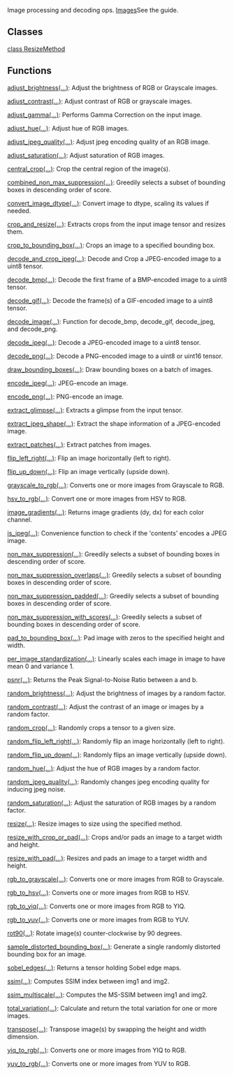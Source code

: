
Image processing and decoding ops.
[Images](https://tensorflow.org/api_guides/python/image)See the  guide.

## Classes
[class ResizeMethod](https://www.tensorflow.org/api_docs/python/tf/image/ResizeMethod)

## Functions
[adjust_brightness(...)](https://www.tensorflow.org/api_docs/python/tf/image/adjust_brightness): Adjust the brightness of RGB or Grayscale images.

[adjust_contrast(...)](https://www.tensorflow.org/api_docs/python/tf/image/adjust_contrast): Adjust contrast of RGB or grayscale images.

[adjust_gamma(...)](https://www.tensorflow.org/api_docs/python/tf/image/adjust_gamma): Performs Gamma Correction on the input image.

[adjust_hue(...)](https://www.tensorflow.org/api_docs/python/tf/image/adjust_hue): Adjust hue of RGB images.

[adjust_jpeg_quality(...)](https://www.tensorflow.org/api_docs/python/tf/image/adjust_jpeg_quality): Adjust jpeg encoding quality of an RGB image.

[adjust_saturation(...)](https://www.tensorflow.org/api_docs/python/tf/image/adjust_saturation): Adjust saturation of RGB images.

[central_crop(...)](https://www.tensorflow.org/api_docs/python/tf/image/central_crop): Crop the central region of the image(s).

[combined_non_max_suppression(...)](https://www.tensorflow.org/api_docs/python/tf/image/combined_non_max_suppression): Greedily selects a subset of bounding boxes in descending order of score.

[convert_image_dtype(...)](https://www.tensorflow.org/api_docs/python/tf/image/convert_image_dtype): Convert image to dtype, scaling its values if needed.

[crop_and_resize(...)](https://www.tensorflow.org/api_docs/python/tf/image/crop_and_resize): Extracts crops from the input image tensor and resizes them.

[crop_to_bounding_box(...)](https://www.tensorflow.org/api_docs/python/tf/image/crop_to_bounding_box): Crops an image to a specified bounding box.

[decode_and_crop_jpeg(...)](https://www.tensorflow.org/api_docs/python/tf/io/decode_and_crop_jpeg): Decode and Crop a JPEG-encoded image to a uint8 tensor.

[decode_bmp(...)](https://www.tensorflow.org/api_docs/python/tf/io/decode_bmp): Decode the first frame of a BMP-encoded image to a uint8 tensor.

[decode_gif(...)](https://www.tensorflow.org/api_docs/python/tf/io/decode_gif): Decode the frame(s) of a GIF-encoded image to a uint8 tensor.

[decode_image(...)](https://www.tensorflow.org/api_docs/python/tf/io/decode_image): Function for decode_bmp, decode_gif, decode_jpeg, and decode_png.

[decode_jpeg(...)](https://www.tensorflow.org/api_docs/python/tf/io/decode_jpeg): Decode a JPEG-encoded image to a uint8 tensor.

[decode_png(...)](https://www.tensorflow.org/api_docs/python/tf/io/decode_png): Decode a PNG-encoded image to a uint8 or uint16 tensor.

[draw_bounding_boxes(...)](https://www.tensorflow.org/api_docs/python/tf/image/draw_bounding_boxes): Draw bounding boxes on a batch of images.

[encode_jpeg(...)](https://www.tensorflow.org/api_docs/python/tf/io/encode_jpeg): JPEG-encode an image.

[encode_png(...)](https://www.tensorflow.org/api_docs/python/tf/image/encode_png): PNG-encode an image.

[extract_glimpse(...)](https://www.tensorflow.org/api_docs/python/tf/image/extract_glimpse): Extracts a glimpse from the input tensor.

[extract_jpeg_shape(...)](https://www.tensorflow.org/api_docs/python/tf/io/extract_jpeg_shape): Extract the shape information of a JPEG-encoded image.

[extract_patches(...)](https://www.tensorflow.org/api_docs/python/tf/image/extract_patches): Extract patches from images.

[flip_left_right(...)](https://www.tensorflow.org/api_docs/python/tf/image/flip_left_right): Flip an image horizontally (left to right).

[flip_up_down(...)](https://www.tensorflow.org/api_docs/python/tf/image/flip_up_down): Flip an image vertically (upside down).

[grayscale_to_rgb(...)](https://www.tensorflow.org/api_docs/python/tf/image/grayscale_to_rgb): Converts one or more images from Grayscale to RGB.

[hsv_to_rgb(...)](https://www.tensorflow.org/api_docs/python/tf/image/hsv_to_rgb): Convert one or more images from HSV to RGB.

[image_gradients(...)](https://www.tensorflow.org/api_docs/python/tf/image/image_gradients): Returns image gradients (dy, dx) for each color channel.

[is_jpeg(...)](https://www.tensorflow.org/api_docs/python/tf/io/is_jpeg): Convenience function to check if the 'contents' encodes a JPEG image.

[non_max_suppression(...)](https://www.tensorflow.org/api_docs/python/tf/image/non_max_suppression): Greedily selects a subset of bounding boxes in descending order of score.

[non_max_suppression_overlaps(...)](https://www.tensorflow.org/api_docs/python/tf/image/non_max_suppression_overlaps): Greedily selects a subset of bounding boxes in descending order of score.

[non_max_suppression_padded(...)](https://www.tensorflow.org/api_docs/python/tf/image/non_max_suppression_padded): Greedily selects a subset of bounding boxes in descending order of score.

[non_max_suppression_with_scores(...)](https://www.tensorflow.org/api_docs/python/tf/image/non_max_suppression_with_scores): Greedily selects a subset of bounding boxes in descending order of score.

[pad_to_bounding_box(...)](https://www.tensorflow.org/api_docs/python/tf/image/pad_to_bounding_box): Pad image with zeros to the specified height and width.

[per_image_standardization(...)](https://www.tensorflow.org/api_docs/python/tf/image/per_image_standardization): Linearly scales each image in image to have mean 0 and variance 1.

[psnr(...)](https://www.tensorflow.org/api_docs/python/tf/image/psnr): Returns the Peak Signal-to-Noise Ratio between a and b.

[random_brightness(...)](https://www.tensorflow.org/api_docs/python/tf/image/random_brightness): Adjust the brightness of images by a random factor.

[random_contrast(...)](https://www.tensorflow.org/api_docs/python/tf/image/random_contrast): Adjust the contrast of an image or images by a random factor.

[random_crop(...)](https://www.tensorflow.org/api_docs/python/tf/image/random_crop): Randomly crops a tensor to a given size.

[random_flip_left_right(...)](https://www.tensorflow.org/api_docs/python/tf/image/random_flip_left_right): Randomly flip an image horizontally (left to right).

[random_flip_up_down(...)](https://www.tensorflow.org/api_docs/python/tf/image/random_flip_up_down): Randomly flips an image vertically (upside down).

[random_hue(...)](https://www.tensorflow.org/api_docs/python/tf/image/random_hue): Adjust the hue of RGB images by a random factor.

[random_jpeg_quality(...)](https://www.tensorflow.org/api_docs/python/tf/image/random_jpeg_quality): Randomly changes jpeg encoding quality for inducing jpeg noise.

[random_saturation(...)](https://www.tensorflow.org/api_docs/python/tf/image/random_saturation): Adjust the saturation of RGB images by a random factor.

[resize(...)](https://www.tensorflow.org/api_docs/python/tf/image/resize): Resize images to size using the specified method.

[resize_with_crop_or_pad(...)](https://www.tensorflow.org/api_docs/python/tf/image/resize_with_crop_or_pad): Crops and/or pads an image to a target width and height.

[resize_with_pad(...)](https://www.tensorflow.org/api_docs/python/tf/image/resize_with_pad): Resizes and pads an image to a target width and height.

[rgb_to_grayscale(...)](https://www.tensorflow.org/api_docs/python/tf/image/rgb_to_grayscale): Converts one or more images from RGB to Grayscale.

[rgb_to_hsv(...)](https://www.tensorflow.org/api_docs/python/tf/image/rgb_to_hsv): Converts one or more images from RGB to HSV.

[rgb_to_yiq(...)](https://www.tensorflow.org/api_docs/python/tf/image/rgb_to_yiq): Converts one or more images from RGB to YIQ.

[rgb_to_yuv(...)](https://www.tensorflow.org/api_docs/python/tf/image/rgb_to_yuv): Converts one or more images from RGB to YUV.

[rot90(...)](https://www.tensorflow.org/api_docs/python/tf/image/rot90): Rotate image(s) counter-clockwise by 90 degrees.

[sample_distorted_bounding_box(...)](https://www.tensorflow.org/api_docs/python/tf/image/sample_distorted_bounding_box): Generate a single randomly distorted bounding box for an image.

[sobel_edges(...)](https://www.tensorflow.org/api_docs/python/tf/image/sobel_edges): Returns a tensor holding Sobel edge maps.

[ssim(...)](https://www.tensorflow.org/api_docs/python/tf/image/ssim): Computes SSIM index between img1 and img2.

[ssim_multiscale(...)](https://www.tensorflow.org/api_docs/python/tf/image/ssim_multiscale): Computes the MS-SSIM between img1 and img2.

[total_variation(...)](https://www.tensorflow.org/api_docs/python/tf/image/total_variation): Calculate and return the total variation for one or more images.

[transpose(...)](https://www.tensorflow.org/api_docs/python/tf/image/transpose): Transpose image(s) by swapping the height and width dimension.

[yiq_to_rgb(...)](https://www.tensorflow.org/api_docs/python/tf/image/yiq_to_rgb): Converts one or more images from YIQ to RGB.

[yuv_to_rgb(...)](https://www.tensorflow.org/api_docs/python/tf/image/yuv_to_rgb): Converts one or more images from YUV to RGB.

